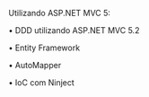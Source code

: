 Utilizando ASP.NET MVC 5:

•	DDD utilizando ASP.NET MVC 5.2

•	Entity Framework

•	AutoMapper

•	IoC com Ninject
